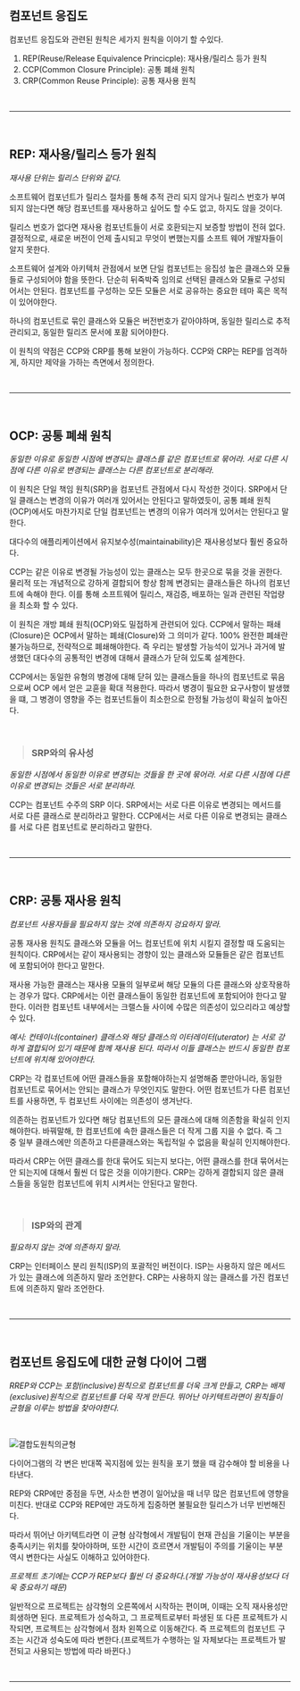 ## **컴포넌트 응집도**
컴포넌트 응집도와 관련된 원칙은 세가지 원칙을 이야기 할 수있다.
1. REP(Reuse/Release Equivalence Princicple): 재사용/릴리스 등가 원칙
2. CCP(Common Closure Principle): 공통 폐쇄 원칙
3. CRP(Common Reuse Principle): 공통 재사용 원칙

<br><hr><br>

## **REP: 재사용/릴리스 등가 원칙**
*재사용 단위는 릴리스 단위와 같다.*

소프트웨어 컴포넌트가 릴리스 절차를 통해 추적 관리 되지 않거나 릴리스 번호가 부여되지 않는다면 해당 컴포넌트를 재사용하고 싶어도 할 수도 없고, 하지도 않을 것이다.

릴리스 번호가 없다면 재사용 컴포넌트들이 서로 호환되는지 보증할 방법이 전혀 없다. 결정적으로, 새로운 버전이 언제 출시되고 무엇이 변했는지를 소프트 웨어 개발자들이 알지 못한다.

소프트웨어 설계와 아키텍처 관점에서 보면 단일 컴포넌트는 응집성 높은 클래스와 모듈들로 구성되어야 함을 뜻한다. 단순히 뒤죽박죽 임의로 선택된 클래스와 모듈로 구성되어서는 안된다. 컴포넌트를 구성하는 모든 모듈은 서로 공유하는 중요한 테마 혹은 목적이 있어야한다.

하나의 컴포넌트로 묶인 클래스와 모듈은 버전번호가 같아야하며, 동일한 릴리스로 추적 관리되고, 동일한 릴리즈 문서에 포홤 되어야한다.

이 원칙의 약점은 CCP와 CRP를 통해 보완이 가능하다. CCP와 CRP는 REP를 엄격하게, 하지만 제약을 가하는 측면에서 정의한다.

<br><hr><br>

## **OCP: 공통 폐쇄 원칙**
*동일한 이유로 동일한 시점에 변경되는 클래스를 같은 컴포넌트로 묶어라. 서로 다른 시점에 다른 이유로 변경되는 클래스는 다른 컴포넌트로 분리해라.*

이 원칙은 단일 책임 원칙(SRP)을 컴포넌트 관점에서 다시 작성한 것이다. SRP에서 단일 클래스는 변경의 이유가 여러개 있어서는 안된다고 말하였듯이, 공통 폐쇄 원칙(OCP)에서도 마찬가지로 단일 컴포넌트는 변경의 이유가 여러개 있어서는 안된다고 말한다.


대다수의 애플리케이션에서 유지보수성(maintainability)은 재사용성보다 훨씬 중요하다. 

CCP는 같은 이유로 변경될 가능성이 있는 클래스는 모두 한곳으로 묶을 것을 권한다. 물리적 또는 개념적으로 강하게 결합되어 항상 함께 변경되는 클래스들은 하나의 컴포넌트에 속해야 한다. 이를 통해 소프트웨어 릴리스, 재검증, 배포하는 일과 관련된 작업량을 최소화 할 수 있다.

이 원칙은 개방 폐쇄 원칙(OCP)와도 밀접하게 관련되어 있다. CCP에서 말하는 패쇄(Closure)은 OCP에서 말하는 폐쇄(Closure)와 그 의미가 같다. 100% 완전한 폐쇄란 불가능하므로, 전략적으로 폐쇄해야한다. 즉 우리는 발생할 가능석이 있거나 과거에 발생했던 대다수의 공통적인 변경에 대해서 클래스가 닫혀 있도록 설계한다.

CCP에서는 동일한 유형의 병경에 대해 닫혀 있는 클래스들을 하나의 컴포넌트로 묶음으로써 OCP 에서 얻은 교휸을 확대 적용한다. 따라서 병경이 필요한 요구사항이 발생했을 떄, 그 병경이 영향을 주는 컴포넌트들이 최소한으로 한정될 가능성이 확실히 높아진다.

<br>

> ### **SRP와의 유사성**
*동일한 시점에서 동일한 이유로 변경되는 것들을 한 곳에 묶어라. 서로 다른 시점에 다른 이유로 변경되는 것들은 서로 분리하라.*

CCP는 컴포넌트 수주의 SRP 이다. SRP에서는 서로 다른 이유로 변경되는 메서드를 서로 다른 클래스로 분리하라고 말한다. CCP에서는 서로 다른 이유로 변경되는 클래스를 서로 다른 컴포넌트로 분리하라고 말한다.



<br><hr><br>

## **CRP: 공통 재사용 원칙**
*컴포넌트 사용자들을 필요하지 않는 것에 의존하지 겅요하지 말라.*

공통 재사용 원칙도 클래스와 모듈을 어느 컴포넌트에 위치 시킬지 결정할 때 도움되는 원칙이다. CRP에서는 같이 재사용되는 경향이 있는 클래스와 모듈들은 같은 컴포넌트에 포함되어야 한다고 말한다.

재사용 가능한 클래스는 재사용 모듈의 일부로써 해당 모듈의 다른 클래스와 상호작용하는 경우가 많다. CRP에서는 이런 클래스들이 동일한 컴포넌트에 포함되어야 한다고 말한다. 이러한 컴포넌트 내부에서는 크랠스들 사이에 수많은 의존성이 있으리라고 예상할 수 있다.

*예시: 컨테이너(container) 클래스와 해당 클래스의 이터레이터(uterator) 는 서로 강하게 결합되어 있기 때문에 함께 재사용 된다. 따라서 이들 클래스는 반드시 동일한 컴포넌트에 위치해 있어야한다.*

CRP는 각 컴포넌트에 어떤 클래스들을 포함해야하는지 설명해줌 뿐만아니라, 동일한 컴포넌트로 묶어서는 안되는 클래스가 무엇인지도 말한다. 어떤 컴포넌트가 다른 컴포넌트를 사용하면, 두 컴포넌트 사이에는 의존성이 생겨난다.

의존하는 컴포넌트가 있다면 해당 컴포넌트의 모든 클래스에 대해 의존함을 확실히 인지해야한다. 바꿔말해, 한 컴포넌트에 속한 클래스들은 더 작게 그룹 지을 수 없다. 즉 그 중 일부 클래스에만 의존하고 다른클래스와는 독립적일 수 없음을 확실히 인지해야한다. 

따라서 CRP는 어떤 클래스를 한대 묶어도 되는지 보다는, 어떤 클래스를 한대 묶어서는 안 되는지에 대해서 훨씬 더 많은 것을 이야기한다. CRP는 강하게 결합되지 않은 클래스들을 동일한 컴포넌트에 위치 시켜서는 안된다고 말한다.

<br>

> ### **ISP와의 관계**
*필요하지 않는 것에 의존하지 말라.*

CRP는 인터페이스 분리 원칙(ISP)의 포괄적인 버전이다. ISP는 사용하지 않은 메서드가 있는 클래스에 의존하지 말라 조언핟다. CRP는 사용하지 않는 클래스를 가진 컴포넌트에 의존하지 말라 조언한다. 

<br><hr><br>

## **컴포넌트 응집도에 대한 균형 다이어 그램**
*RREP와 CCP는 포함(inclusive)원칙으로 컴포넌트를 더욱 크게 만들고, CRP는 배제(exclusive)원칙으로 컴포넌트를 더욱 작게 만든다. 뛰어난 아키텍트라면이 원칙들이 균형을 이루는 방법을 찾아야한다.*

<br>

![결합도원칙의균형](/img/결합도원칙의균형.png)

다이어그램의 각 변은 반대쪽 꼭지점에 있는 원칙을 포기 했을 때 감수해야 할 비용을 나타낸다.

REP와 CRP에만 중점을 두면, 사소한 변경이 일어났을 때 너무 많은 컴포넌트에 영향을 미친다. 반대로 CCP와 REP에만 과도하게 집중하면 불필요한 릴리스가 너무 빈번해진다.

따라서 뛰어난 아키텍트라면 이 균형 삼각형에서 개발팀이 현재 관심을 기울이는 부분을 충족시키는 위치를 찾아야하며, 또한 시간이 흐르면서 개발팀이 주의를 기울이는 부분 역시 변한다는 사실도 이해하고 있어야한다. 

*프로젝트 초기에는 CCP가 REP보다 훨씬 더 중요하다.(개발 가능성이 재사용성보다 더욱 중요하기 때문)*

일반적으로 프로젝트는 삼각형의 오른쪽에서 시작하는 편이며, 이때는 오직 재사용성만 희생하면 된다. 프로젝트가 성숙하고, 그 프로젝트로부터 파생된 또 다른 프로젝트가 시작되면, 프로젝트는 삼각형에서 점차 왼쪽으로 이동해간다. 즉 프로젝트의 컴포넌트 구조는 시간과 성숙도에 따라 변한다.(프로젝트가 수행하는 일 자체보다는  프로젝트가 발전되고 사용되는 방법에 따라 바뀐다.)

<br><hr><br>